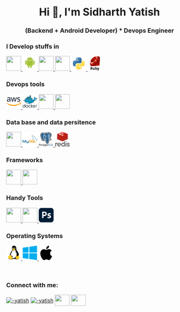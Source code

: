 
<!--
**sidharthyatish/sidharthyatish** is a ✨ _special_ ✨ repository because its `README.md` (this file) appears on your GitHub profile.

Here are some ideas to get you started:

- 🔭 I’m currently working on ...
- 🌱 I’m currently learning ...
- 👯 I’m looking to collaborate on ...
- 🤔 I’m looking for help with ...
- 💬 Ask me about ...
- 📫 How to reach me: ...
- 😄 Pronouns: ...
- ⚡ Fun fact: ...
-->

<h1 align="center">Hi 👋, I'm Sidharth Yatish</h1>
<h3 align="center">(Backend + Android Developer) * Devops Engineer</h3>


<h3 align="left">I Develop stuffs in</h3>
<p align="left"> 
<a href="https://www.java.com" target="_blank"> <img src="https://www.vectorlogo.zone/logos/java/java-vertical.svg" alt="" width="40" height="40"/> </a> 
<a href="https://developer.android.com" target="_blank"> <img src="https://github.com/devicons/devicon/blob/master/icons/android/android-original-wordmark.svg" alt="" width="40" height="40"/> </a> 
<a href="https://clojure.org/" target="_blank"> <img src="https://upload.wikimedia.org/wikipedia/commons/5/5d/Clojure_logo.svg" alt="" width="40" height="40"/> </a> 
<a href="https://kotlinlang.org" target="_blank"> <img src="https://www.vectorlogo.zone/logos/kotlinlang/kotlinlang-icon.svg" alt="" width="40" height="40"/> </a> 
<a href="https://www.python.org" target="_blank"> <img src="https://github.com/devicons/devicon/blob/master/icons/python/python-original.svg" alt="" width="40" height="40"/> </a> 
<a href="https://www.ruby-lang.org/en/" target="_blank"> <img src="https://github.com/devicons/devicon/blob/master/icons/ruby/ruby-original-wordmark.svg" alt="" width="40" height="40"/> </a> 

<h3 align="left">Devops tools</h3>
<p align="left"> 
<a href="https://aws.amazon.com" target="_blank"> <img src="https://github.com/devicons/devicon/blob/master/icons/amazonwebservices/amazonwebservices-original-wordmark.svg" alt="" width="40" height="40"/> </a> 
<a href="https://www.docker.com/" target="_blank"> <img src="https://github.com/devicons/devicon/blob/master/icons/docker/docker-original-wordmark.svg" alt="" width="40" height="40"/> </a> 
<a href="https://www.jenkins.io" target="_blank"> <img src="https://www.vectorlogo.zone/logos/jenkins/jenkins-icon.svg" alt="" width="40" height="40"/> </a> 
<a href="https://www.gnu.org/software/bash/" target="_blank"> <img src="https://www.vectorlogo.zone/logos/gnu_bash/gnu_bash-icon.svg" alt="" width="40" height="40"/> </a> 
</p>

<h3 align="left">Data base and data persitence</h3>

<p align="left"> 
<a href="https://firebase.google.com/" target="_blank"> <img src="https://www.vectorlogo.zone/logos/firebase/firebase-icon.svg" alt="" width="40" height="40"/> </a> 
<a href="https://www.mysql.com/" target="_blank"> <img src="https://github.com/devicons/devicon/blob/master/icons/mysql/mysql-original-wordmark.svg" alt="" width="40" height="40"/> </a> 
<a href="https://www.postgresql.org" target="_blank"> <img src="https://github.com/devicons/devicon/blob/master/icons/postgresql/postgresql-original-wordmark.svg" alt="" width="40" height="40"/> </a> 
<a href="https://redis.io" target="_blank"> <img src="https://github.com/devicons/devicon/blob/master/icons/redis/redis-original-wordmark.svg" alt="" width="40" height="40"/> </a> 
</p>

<h3 align="left">Frameworks</h3>

<p align="left"> 
<a href="https://flask.palletsprojects.com/" target="_blank"> <img src="https://www.vectorlogo.zone/logos/pocoo_flask/pocoo_flask-icon.svg" alt="" width="40" height="40"/> </a> 
<a href="https://www.selenium.dev" target="_blank"> <img src="https://raw.githubusercontent.com/detain/svg-logos/780f25886640cef088af994181646db2f6b1a3f8/svg/selenium-logo.svg" alt="" width="40" height="40"/> </a> </p>
</p>

<h3 align="left">Handy Tools</h3>

<p align="left"> 
<a href="https://git-scm.com/" target="_blank"> <img src="https://www.vectorlogo.zone/logos/git-scm/git-scm-icon.svg" alt="" width="40" height="40"/> </a> 
<a href="https://postman.com" target="_blank"> <img src="https://www.vectorlogo.zone/logos/getpostman/getpostman-icon.svg" alt="" width="40" height="40"/> </a> 
<a href="https://www.photoshop.com/en" target="_blank"> <img src="https://github.com/devicons/devicon/blob/master/icons/photoshop/photoshop-plain.svg" alt="" width="40" height="40"/> </a> 
</p>

<h3 align="left">Operating Systems</h3>
<a href="https://www.linux.org/" target="_blank"> <img src="https://github.com/devicons/devicon/blob/master/icons/linux/linux-original.svg" alt="" width="40" height="40"/> </a> 
<a href="https://www.microsoft.com/en-in/windows" target="_blank"> <img src="https://github.com/devicons/devicon/blob/master/icons/windows8/windows8-original.svg" alt="" width="40" height="40"/> </a>
<a href="https://www.apple.com/" target="_blank"> <img src="https://github.com/devicons/devicon/blob/master/icons/apple/apple-original.svg" alt="" width="40" height="40"/> </a>

<p align="left"> 

<p><img align="center" src="https://github-readme-stats.vercel.app/api/top-langs?username=sidharthyatish&show_icons=true&locale=en&layout=compact" alt="" /></p>


<h3 align="left">Connect with me:</h3>
<p align="left">

<a href="https://linkedin.com/in/sidharth-yatish" target="blank"><img align="center" src="https://cdn.jsdelivr.net/npm/simple-icons@3.0.1/icons/linkedin.svg" alt="-yatish" height="30" width="40" /></a>
<a href="https://stackoverflow.com/users/5662481/sidharth-yatish" target="blank"><img align="center" src="https://cdn.jsdelivr.net/npm/simple-icons@3.0.1/icons/stackoverflow.svg" alt="-yatish" height="30" width="40" /></a>
<a href="https://www.hackerrank.com/sidyeti" target="blank"><img align="center" src="https://cdn.jsdelivr.net/npm/simple-icons@3.0.1/icons/hackerrank.svg" alt="" height="30" width="40" /></a>
<a href="https://www.leetcode.com/sidyeti" target="blank"><img align="center" src="https://cdn.jsdelivr.net/npm/simple-icons@3.0.1/icons/leetcode.svg" alt="" height="30" width="40" /></a>
</p>
